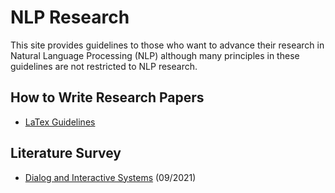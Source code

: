 # NLP Research

This site provides guidelines to those who want to advance their research in Natural Language Processing (NLP) although many principles in these guidelines are not restricted to NLP research.


## How to Write Research Papers

* [LaTex Guidelines](latex/)


## Literature Survey

* [Dialog and Interactive Systems](survey/dialog-and-interactive-systems/) (09/2021)
